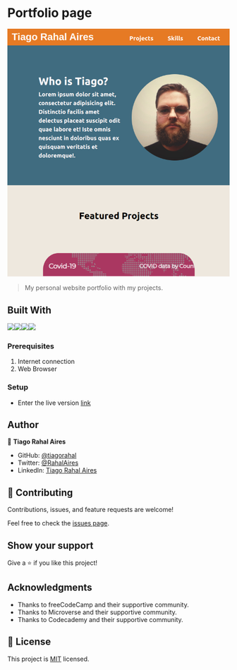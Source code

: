 # Portfolio page

![screenshot](assets/images/screenshot.png)

> My personal website portfolio with my projects.

## Built With

<img src="https://img.shields.io/badge/HTML5-E34F26?style=for-the-badge&logo=html5&logoColor=white"><img src="https://img.shields.io/badge/CSS3-1572B6?style=for-the-badge&logo=css3&logoColor=white"><img src="https://img.shields.io/badge/Bootstrap-563D7C?style=for-the-badge&logo=bootstrap&logoColor=white"><img src="https://img.shields.io/badge/JavaScript-F7DF1E?style=for-the-badge&logo=javascript&logoColor=black">

### Prerequisites

1. Internet connection
2. Web Browser

### Setup

* Enter the live version [link](https://tiagorahal.github.io/Portfolio-page/)

## Author

👤 **Tiago Rahal Aires**

- GitHub: [@tiagorahal](https://github.com/tiagorahal)
- Twitter: [@RahalAires](https://twitter.com/RahalAires)
- LinkedIn: [Tiago Rahal Aires](https://linkedin.com/tiagorahal)

## 🤝 Contributing

Contributions, issues, and feature requests are welcome!

Feel free to check the [issues page](https://github.com/tiagorahal/Portfolio-page/issues).

## Show your support

Give a ⭐️ if you like this project!

## Acknowledgments

- Thanks to freeCodeCamp and their supportive community.
- Thanks to Microverse and their supportive community.
- Thanks to Codecademy and their supportive community.

## 📝 License

This project is [MIT](./MIT.md) licensed.

